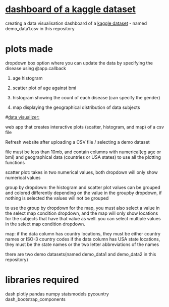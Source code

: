 # [dashboard of a kaggle dataset](https://inika1.pythonanywhere.com/) 
creating a data visualisation dashboard of a [kaggle dataset](https://www.kaggle.com/datasets/antaresnyc/human-metagenomics?resource=download) - named demo_data1.csv in this repository  


# plots made
dropdown box option where you can update the data by specifying the disease using @app.callback

1. age histogram 

2. scatter plot of age against bmi

3. histogram showing the count of each disease (can specify the gender)

4. map displaying the geographical distribution of data subjects

#[data visualizer:](https://inika2.pythonanywhere.com/) 

web app that creates interactive plots (scatter, histogram, and map) of a csv file

Refresh website after uploading a CSV file / selecting a demo dataset

file must be less than 10mb, and contain columns with numerical(eg age or bmi) and geographical data (countries or USA states) to use all the plotting functions

scatter plot:
takes in two numerical values, both dropdown will only show numerical values

group by dropdown:
the histogram and scatter plot values can be grouped and colored differently depending on the value in the groupby dropdown, if nothing is selected the values will not be grouped

to use the group by dropdown for the map, you must also select a value in the select map condition dropdown, and the map will only show locations for the subjects that have that value as well. you can select multiple values in the select map condition dropdown.

map:
if the data column has country locations, they must be either country names or ISO-3 country codes
if the data column has USA state locations, they must be the state names or the two letter abbreviations of the names

there are two demo datasets(named demo_data1 and demo_data2 in this repository) 



# libraries required

dash plotly pandas numpy statsmodels pycountry dash_bootstrap_components




